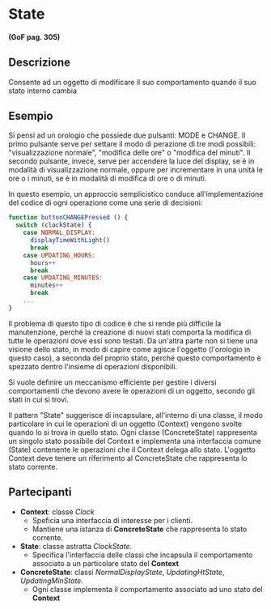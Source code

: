 # State
#### (GoF pag. 305)

## Descrizione
Consente ad un oggetto di modificare il suo comportamento quando il suo stato interno cambia

## Esempio
Si pensi ad un orologio che possiede due pulsanti: MODE e CHANGE. Il primo pulsante serve per settare il modo di perazione di tre modi possibili: "visualizzazione normale", "modifica delle ore" o "modifica del minuti". Il secondo pulsante, invece, serve per accendere la luce del display, se è in modalità di visualizzazione normale, oppure per incrementare in una unità le ore o i minuti, se è in modalità di modifica di ore o di minuti.

In questo esempio, un approccio semplicistico conduce all'implementazione del codice di ogni operazione come una serie di decisioni:
```js
function buttonCHANGEPressed () {
  switch (clockState) {
    case NORMAL_DISPLAY:
      displayTimeWithLight()
      break
    case UPDATING_HOURS:
      hours++
      break
    case UPDATING_MINUTES:
      minutes++
      break
    ...
}
```

Il problema di questo tipo di codice è che si rende più difficile la manutenzione, perché la creazione di nuovi stati comporta la modifica di tutte le operazioni dove essi sono testati. Da un'altra parte non si tiene una visione dello stato, in modo di capire come agisce l'oggetto (l'orologio in questo caso), a seconda del proprio stato, perché questo comportamento è spezzato dentro l'insieme di operazioni disponibili.

Si vuole definire un meccanismo efficiente per gestire i diversi comportamenti che devono avere le operazioni di un oggetto, secondo gli stati in cui si trovi.

Il pattern "State" suggerisce di incapsulare, all'interno di una classe, il modo particolare in cui le operazioni di un oggetto (Context) vengono svolte quando lo si trova in quello stato. Ogni classe (ConcreteState) rappresenta un singolo stato possibile del Context e implementa una interfaccia comune (State) contenente le operazioni che il Context delega allo stato. L'oggetto Context deve tenere un riferimento al ConcreteState che rappresenta lo stato corrente.

## Partecipanti
* **Context**: classe _Clock_
  - Speficia una interfaccia di interesse per i clienti.
  - Mantiene una istanza di **ConcreteState** che rappresenta lo stato corrente.
* **State**: classe astratta _ClockState_.
  - Specifica l'interfaccia delle classi che incapsula il comportamento associato a un particolare stato del **Context**
* **ConcreteState**: classi _NormalDisplayState_, _UpdatingHtState_, _UpdatingMinState_.
  - Ogni classe implementa il comportamento associato ad uno stato del **Context**
